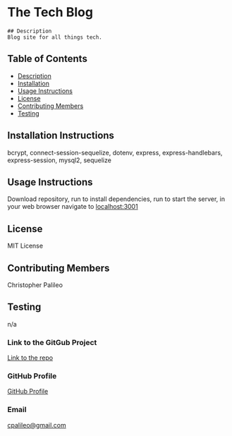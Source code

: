 # The Tech Blog

    ## Description
    Blog site for all things tech.

## Table of Contents

- [Description](#Description)
- [Installation](#Installation-Instructions)
- [Usage Instructions](#Usage-Instructions)
- [License](#License)
- [Contributing Members](#Contributing-Members)
- [Testing](#Testing)

## Installation Instructions

bcrypt, connect-session-sequelize, dotenv, express, express-handlebars, express-session, mysql2, sequelize

## Usage Instructions

Download repository, run <npm i> to install dependencies, run <npm run start> to start the server, in your web browser navigate to <localhost:3001>

## License

MIT License

## Contributing Members

Christopher Palileo

## Testing

n/a

### Link to the GitGub Project

[Link to the repo](http://github.com/github.com/cpalileo/ecommerce-backend/)

### GitHub Profile

[GitHub Profile](http://github.com/https://github.com/cpalileo/)

### Email

cpalileo@gmail.com
